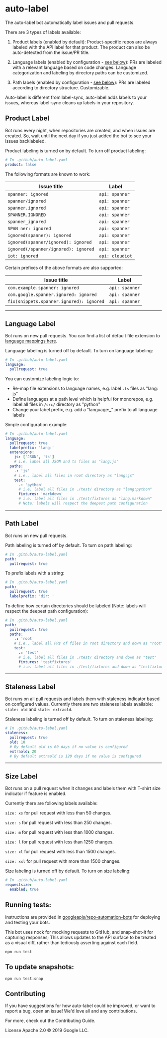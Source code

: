 # auto-label

The auto-label bot automatically label issues and pull requests.

There are 3 types of labels available:
1. Product labels (enabled by default): Product-specific repos are always labeled with the API label
for that product. The product can also be auto-detected from the issue/PR title.

2. Language labels (enabled by configuration - [see below](#language-label)): PRs are labeled with a relevant language based on code changes. Language categorization and labeling by directory paths can be customized.

2. Path labels (enabled by configuration - [see below](#path-label)): PRs are labeled according to directory structure. Customizable.

Auto-label is different from label-sync, auto-label adds labels to your issues, whereas label-sync cleans up labels in your repository.

## Product Label
Bot runs every night, when repositories are created, and when issues are created. So, wait until the next day if you just added the bot to see your issues backlabeled.

Product labeling is turned on by default. To turn off product labeling:
```yaml
# In .github/auto-label.yaml
product: false
```

The following formats are known to work:

Issue title | Label
----------- | -----
`spanner: ignored` | `api: spanner`
`spanner/ignored` | `api: spanner`
`spanner.ignored` | `api: spanner`
`SPANNER.IGNORED` | `api: spanner`
`spanner_ignored` | `api: spanner`
`SPAN ner: ignored` | `api: spanner`
`ignored(spanner): ignored` | `api: spanner`
`ignored(spanner/ignored): ignored` | `api: spanner`
`ignored(/spanner/ignored): ignored` | `api: spanner`
`iot: ignored` | `api: cloudiot`

Certain prefixes of the above formats are also supported:

Issue title | Label
----------- | -----
`com.example.spanner: ignored` | `api: spanner`
`com.google.spanner.ignored: ignored` | `api: spanner`
`fix(snippets.spanner.ignored): ignored` | `api: spanner`

-------------------

## Language Label

Bot runs on new pull requests. You can find a list of default file extension to [language mappings here](https://github.com/googleapis/repo-automation-bots/blob/main/packages/auto-label/src/extensions.json).

Language labeling is turned off by default. To turn on language labeling:
```yaml
# In .github/auto-label.yaml
language:
  pullrequest: true
```

You can customize labeling logic to:
- Re-map file extensions to language names, e.g. label `.ts` files as "lang: js"
- Define languages at a path level which is helpful for monorepos, e.g. label all files in `/src/` directory as "python"
- Change your label prefix, e.g. add a "language:_" prefix to all language labels

Simple configuration example:
```yaml
# In .github/auto-label.yaml
language:
  pullrequest: true
  labelprefix: 'lang:'
  extensions:
    js: ['JSON', 'ts']
    # i.e. label all JSON and ts files as "lang:js"
  paths:
    .: 'js'
    # i.e., label all files in root directory as "lang:js"
    test:
      .: 'python'
      # i.e. label all files in ./test/ directory as "lang:python"
      fixtures: 'markdown'
      # i.e. label all files in ./test/fixtures as "lang:markdown"
      # Note: labels will respect the deepest path configuration
```

-------------------

## Path Label

Bot runs on new pull requests.

Path labeling is turned off by default. To turn on path labeling:
```yaml
# In .github/auto-label.yaml
path:
  pullrequest: true
```

To prefix labels with a string:
```yaml
# In .github/auto-label.yaml
path:
  pullrequest: true
  labelprefix: 'dir: '
```

To define how certain directories should be labeled (Note: labels will respect the deepest path configuration):
```yaml
# In .github/auto-label.yaml
path:
  pullrequest: true
  paths:
    .: 'root'
    # i.e., label all PRs of files in root directory and down as "root"
    test:
      .: 'test'
      # i.e. label all files in ./test/ directory and down as "test"
      fixtures: 'testfixtures'
      # i.e. label all files in ./test/fixtures and down as "testfixtures"
```

-------------------

## Staleness Label

Bot runs on all pull requests and labels them with staleness indicator based on configured values. Currently there are two staleness labels available: `stale: old` and `stale: extraold`.

Staleness labeling is turned off by default. To turn on staleness labeling:

```yaml
# In .github/auto-label.yaml
staleness:
  pullrequest: true
  old: 10
  # By default old is 60 days if no value is configured
  extraold: 20
  # By default extraold is 120 days if no value is configured
```

-------------------

## Size Label

Bot runs on a pull request when it changes and labels them with T-shirt size indicator if feature is enabled. 

Currently there are following labels available:

  `size: xs` for pull request with less than 50 changes.
  
  `size: s` for pull request with less than 250 changes.
  
  `size: m` for pull request with less than 1000 changes.
  
  `size: l` for pull request with less than 1250 changes.
  
  `size: xl` for pull request with less than 1500 changes.
  
  `size: xxl` for pull request with more than 1500 changes.
  

Size labeling is turned off by default. To turn on size labeling:

```yaml
# In .github/auto-label.yaml
requestsize:
  enabled: true
```

## Running tests:

Instructions are provided in [googleapis/repo-automation-bots](https://github.com/googleapis/repo-automation-bots/blob/main/README.md) for deploying and testing your bots.

This bot uses nock for mocking requests to GitHub, and snap-shot-it for capturing responses; This allows updates to the API surface to be treated as a visual diff, rather than tediously asserting against each field.

`npm run test`

## To update snapshots:

`npm run test:snap`

## Contributing

If you have suggestions for how auto-label could be improved, or want to report a bug, open an issue! We'd love all and any contributions.

For more, check out the Contributing Guide.

License
Apache 2.0 © 2019 Google LLC.
